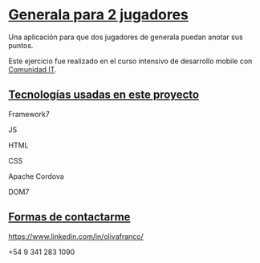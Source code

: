 # <u>Generala para 2 jugadores</u>

Una aplicación para que dos jugadores de generala puedan anotar sus puntos.

Este ejercicio fue realizado en el curso intensivo de desarrollo mobile con [Comunidad IT](https://www.comunidadit.org/).

## <u>Tecnologías usadas en este proyecto</u>

Framework7

JS

HTML

CSS

Apache Cordova

DOM7

## <u>Formas de contactarme</u>

https://www.linkedin.com/in/olivafranco/

+54 9 341 283 1090
